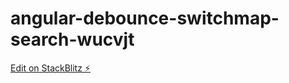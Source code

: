 # angular-debounce-switchmap-search-wucvjt

[Edit on StackBlitz ⚡️](https://stackblitz.com/edit/angular-debounce-switchmap-search-wucvjt)